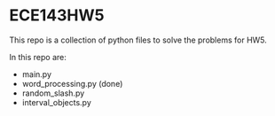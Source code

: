 # ECE143HW5

This repo is a collection of python files to solve the problems for HW5.

In this repo are:

- main.py
- word_processing.py (done)
- random_slash.py
- interval_objects.py
